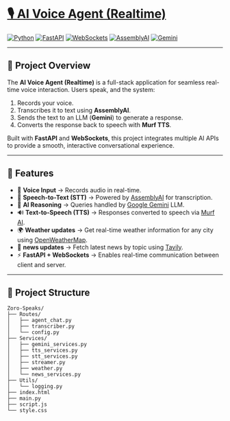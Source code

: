 # [🎙️ AI Voice Agent (Realtime)]((https://github.com/Maheswar-Sah00/Zoro-Speaks))
[![Python](https://img.shields.io/badge/-Python-3776AB?style=flat-square&logo=python&logoColor=white)](https://www.python.org/)
[![FastAPI](https://img.shields.io/badge/-FastAPI-009688?style=flat-square&logo=fastapi&logoColor=white)](https://fastapi.tiangolo.com/)
[![WebSockets](https://img.shields.io/badge/-WebSockets-000000?style=flat-square&logo=websocket&logoColor=white)](https://developer.mozilla.org/en-US/docs/Web/API/WebSockets_API)
[![AssemblyAI](https://img.shields.io/badge/-AssemblyAI-000000?style=flat-square&logo=assemblyai&logoColor=white)](https://www.assemblyai.com/)
[![Gemini](https://img.shields.io/badge/-Gemini-6CC24A?style=flat-square)](https://developers.google.com/)

---

## 📌 Project Overview

The **AI Voice Agent (Realtime)** is a full-stack application for seamless real-time voice interaction. Users speak, and the system:

1. Records your voice.
2. Transcribes it to text using **AssemblyAI**.
3. Sends the text to an LLM (**Gemini**) to generate a response.
4. Converts the response back to speech with **Murf TTS**.

Built with **FastAPI** and **WebSockets**, this project integrates multiple AI APIs to provide a smooth, interactive conversational experience.

---

## 🚀 Features

- 🎤 **Voice Input** → Records audio in real-time.  
- 📝 **Speech-to-Text (STT)** → Powered by [AssemblyAI](https://www.assemblyai.com/) for transcription.  
- 🧠 **AI Reasoning** → Queries handled by [Google Gemini](https://developers.google.com/) LLM.  
- 🔊 **Text-to-Speech (TTS)** → Responses converted to speech via [Murf AI](https://murf.ai/).  
- 🌍 **Weather updates** → Get real-time weather information for any city using [OpenWeatherMap](https://openweathermap.org/).   
- 📂 **news updates** → Fetch latest news by topic using [Tavily](https://tavily.com/).
- ⚡ **FastAPI + WebSockets** → Enables real-time communication between client and server.  

---

## 📂 Project Structure
```
Zoro-Speaks/
├── Routes/
│   ├── agent_chat.py
│   ├── transcriber.py
│   └── config.py
├── Services/
│   ├── gemini_services.py
│   ├── tts_services.py
│   ├── stt_services.py
│   ├── streamer.py
│   ├── weather.py
│   └── news_services.py
├── Utils/
│   └── logging.py
├── index.html
├── main.py
├── script.js
└── style.css
```
